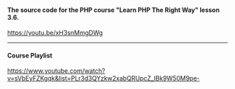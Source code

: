 #### The source code for the PHP course "Learn PHP The Right Way" lesson 3.6.

https://youtu.be/xH3snMmgDWg

---
#### Course Playlist
https://www.youtube.com/watch?v=sVbEyFZKgqk&list=PLr3d3QYzkw2xabQRUpcZ_IBk9W50M9pe-
